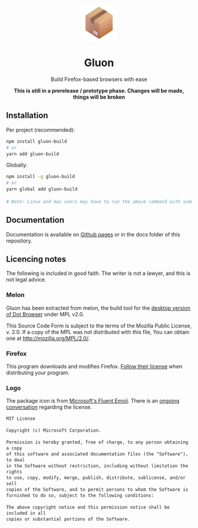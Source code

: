 <div align="center">

<p align="center">
  <img width="98" src="https://raw.githubusercontent.com/microsoft/fluentui-emoji/main/assets/Package/3D/package_3d.png"/>
</p>

# Gluon

Build Firefox-based browsers with ease

**This is still in a prerelease / prototype phase. Changes will be made, things will be broken**

</div>

## Installation

Per project (recommended):

```sh
npm install gluon-build
# or
yarn add gluon-build
```

Globally:

```sh
npm install -g gluon-build
# or
yarn global add gluon-build

# Note: Linux and mac users may have to run the above command with sudo
```

## Documentation

Documentation is available on [Github pages](https://lepton-browser.github.io/build/) or in the docs folder of this repository.

## Licencing notes

The following is included in good faith. The writer is not a lawyer, and this is not legal advice.

### Melon

Gluon has been extracted from melon, the build tool for the [desktop version of Dot Browser](https://github.com/dothq/browser-desktop) under MPL v2.0.

This Source Code Form is subject to the terms of the Mozilla Public
License, v. 2.0. If a copy of the MPL was not distributed with this
file, You can obtain one at http://mozilla.org/MPL/2.0/.

### Firefox

This program downloads and modifies Firefox. [Follow their license](https://hg.mozilla.org/mozilla-central/file/tip/LICENSE) when distributing your program.

### Logo

The package icon is from [Microsoft's Fluent Emoji](https://github.com/microsoft/fluentui-emoji). There is an [ongoing conversation](https://github.com/microsoft/fluentui-emoji/issues/18) regarding the license.

```
MIT License

Copyright (c) Microsoft Corporation.

Permission is hereby granted, free of charge, to any person obtaining a copy
of this software and associated documentation files (the "Software"), to deal
in the Software without restriction, including without limitation the rights
to use, copy, modify, merge, publish, distribute, sublicense, and/or sell
copies of the Software, and to permit persons to whom the Software is
furnished to do so, subject to the following conditions:

The above copyright notice and this permission notice shall be included in all
copies or substantial portions of the Software.
```
